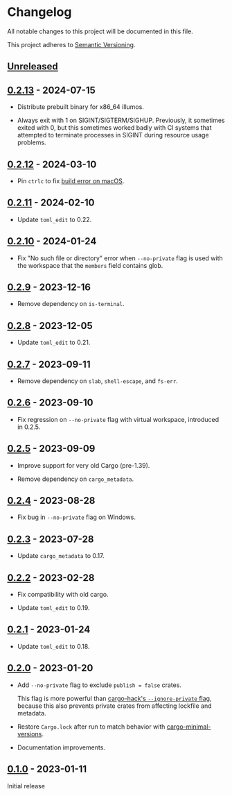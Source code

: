# Changelog

All notable changes to this project will be documented in this file.

This project adheres to [Semantic Versioning](https://semver.org).

<!--
Note: In this file, do not use the hard wrap in the middle of a sentence for compatibility with GitHub comment style markdown rendering.
-->

## [Unreleased]

## [0.2.13] - 2024-07-15

- Distribute prebuilt binary for x86_64 illumos.

- Always exit with 1 on SIGINT/SIGTERM/SIGHUP. Previously, it sometimes exited with 0, but this sometimes worked badly with CI systems that attempted to terminate processes in SIGINT during resource usage problems.

## [0.2.12] - 2024-03-10

- Pin `ctrlc` to fix [build error on macOS](https://github.com/Detegr/rust-ctrlc/pull/116).

## [0.2.11] - 2024-02-10

- Update `toml_edit` to 0.22.

## [0.2.10] - 2024-01-24

- Fix "No such file or directory" error when `--no-private` flag is used with the workspace that the `members` field contains glob.

## [0.2.9] - 2023-12-16

- Remove dependency on `is-terminal`.

## [0.2.8] - 2023-12-05

- Update `toml_edit` to 0.21.

## [0.2.7] - 2023-09-11

- Remove dependency on `slab`, `shell-escape`, and `fs-err`.

## [0.2.6] - 2023-09-10

- Fix regression on `--no-private` flag with virtual workspace, introduced in 0.2.5.

## [0.2.5] - 2023-09-09

- Improve support for very old Cargo (pre-1.39).

- Remove dependency on `cargo_metadata`.

## [0.2.4] - 2023-08-28

- Fix bug in `--no-private` flag on Windows.

## [0.2.3] - 2023-07-28

- Update `cargo_metadata` to 0.17.

## [0.2.2] - 2023-02-28

- Fix compatibility with old cargo.

- Update `toml_edit` to 0.19.

## [0.2.1] - 2023-01-24

- Update `toml_edit` to 0.18.

## [0.2.0] - 2023-01-20

- Add `--no-private` flag to exclude `publish = false` crates.

  This flag is more powerful than [cargo-hack's `--ignore-private` flag](https://github.com/taiki-e/cargo-hack#--ignore-private), because this also prevents private crates from affecting lockfile and metadata.

- Restore `Cargo.lock` after run to match behavior with [cargo-minimal-versions](https://github.com/taiki-e/cargo-minimal-versions).

- Documentation improvements.

## [0.1.0] - 2023-01-11

Initial release

[Unreleased]: https://github.com/taiki-e/cargo-no-dev-deps/compare/v0.2.13...HEAD
[0.2.13]: https://github.com/taiki-e/cargo-no-dev-deps/compare/v0.2.12...v0.2.13
[0.2.12]: https://github.com/taiki-e/cargo-no-dev-deps/compare/v0.2.11...v0.2.12
[0.2.11]: https://github.com/taiki-e/cargo-no-dev-deps/compare/v0.2.10...v0.2.11
[0.2.10]: https://github.com/taiki-e/cargo-no-dev-deps/compare/v0.2.9...v0.2.10
[0.2.9]: https://github.com/taiki-e/cargo-no-dev-deps/compare/v0.2.8...v0.2.9
[0.2.8]: https://github.com/taiki-e/cargo-no-dev-deps/compare/v0.2.7...v0.2.8
[0.2.7]: https://github.com/taiki-e/cargo-no-dev-deps/compare/v0.2.6...v0.2.7
[0.2.6]: https://github.com/taiki-e/cargo-no-dev-deps/compare/v0.2.5...v0.2.6
[0.2.5]: https://github.com/taiki-e/cargo-no-dev-deps/compare/v0.2.4...v0.2.5
[0.2.4]: https://github.com/taiki-e/cargo-no-dev-deps/compare/v0.2.3...v0.2.4
[0.2.3]: https://github.com/taiki-e/cargo-no-dev-deps/compare/v0.2.2...v0.2.3
[0.2.2]: https://github.com/taiki-e/cargo-no-dev-deps/compare/v0.2.1...v0.2.2
[0.2.1]: https://github.com/taiki-e/cargo-no-dev-deps/compare/v0.2.0...v0.2.1
[0.2.0]: https://github.com/taiki-e/cargo-no-dev-deps/compare/v0.1.0...v0.2.0
[0.1.0]: https://github.com/taiki-e/cargo-no-dev-deps/releases/tag/v0.1.0
